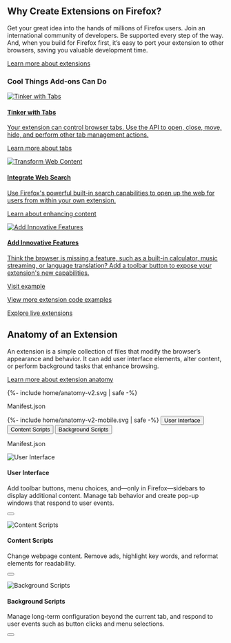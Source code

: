<!-- Intro -->
<div class="panel-intro bg-dark">
<div class="bg alt"></div>

<div class="grid-container grid-x grid-padding-x align-center panel-nested">
<div class="cell small-12 medium-6 xlarge-5" markdown="1">

## Why Create Extensions on&nbsp;Firefox?

</div>
<div class="cell small-12 medium-6 xlarge-5" markdown="1">

Get your great idea into the hands of millions of Firefox users. Join an international community of developers. Be supported every step of the way. And, when you build for Firefox first, it’s easy to port your extension to other browsers, saving you valuable development time.

[Learn more about extensions](https://developer.mozilla.org/docs/Mozilla/Add-ons/WebExtensions/What_are_WebExtensions)

</div>
</div>

<div class="grid-container grid-x grid-padding-x align-center tiles-intro">
<div class="cell small-12 medium-8 xlarge-6 text-center" markdown="1">

### Cool Things Add-ons Can Do

</div>
</div>

<div class="tiles-container mobile-slider">
<div class="grid-container grid-x grid-padding-x align-center">

<!-- Tile 1 -->
<a href="https://developer.mozilla.org/docs/Mozilla/Add-ons/WebExtensions/Working_with_the_Tabs_API" class="cell small-12 large-4 tile illustrated-tile tile-block-link">
<div class="block-link" markdown="1">

![Tinker with Tabs](/assets/img/Tinker-with-Tabs-v2.svg "Tinker with Tabs")

#### Tinker with Tabs

Your extension can control browser tabs. Use the API to open, close, move, hide, and perform other tab management actions.

<span class="block-link-inline">Learn more about tabs</span>

</div>
</a>
<!-- END: Tile 1 -->

<!-- Tile 2 -->
<a href="https://developer.mozilla.org/docs/Mozilla/Add-ons/WebExtensions/Content_scripts" class="cell small-12 large-4 tile illustrated-tile tile-block-link">
<div class="block-link" markdown="1">

![Transform Web Content](/assets/img/Integrate-Web-Search.svg "Transform Web Content")

#### Integrate Web Search

Use Firefox's powerful built-in search capabilities to open up the web for users from within your own extension.

<span class="block-link-inline">Learn about enhancing content</span>

</div>
</a>
<!-- END: Tile 2 -->

<!-- Tile 3 -->
<a href="https://developer.mozilla.org/docs/Mozilla/Add-ons/WebExtensions/user_interface" class="cell small-12 large-4 tile illustrated-tile tile-block-link">
<div class="block-link" markdown="1">

![Add Innovative Features](/assets/img/Add-Innovative-Features-v2.svg "Add Innovative Features")

#### Add Innovative Features

Think the browser is missing a feature, such as a built-in calculator, music streaming, or language translation? Add a toolbar button to expose your extension's new capabilities.

<span class="block-link-inline">Visit example</span>

</div>
</a>
<!-- END: Tile 3 -->

</div>
</div>

</div>
<!-- END: Intro -->

<!-- More Details -->
<div class="grid-container grid-x grid-padding-x align-center tiles-footer">
<div class="cell small-12 medium-8 xlarge-6 text-center" markdown="1">

[View more extension code examples](https://developer.mozilla.org/docs/Mozilla/Add-ons/WebExtensions/Examples)

[Explore live extensions](https://addons.mozilla.org)

</div>
</div>
<!-- END: More Details -->

<!-- Anatomy of an Extension -->
<div class="section-anatomy panel">
<div class="grid-container grid-x grid-padding-x align-center">
<div class="cell small-12 medium-6 xlarge-5" markdown="1">

## Anatomy of an Extension

</div>
<div class="cell small-12 medium-6 xlarge-5" markdown="1">

An extension is a simple collection of files that modify the browser’s appearance and behavior. It can add user interface elements, alter content, or perform background tasks that enhance browsing.

[Learn more about extension anatomy](https://developer.mozilla.org/docs/Mozilla/Add-ons/WebExtensions/Anatomy_of_a_WebExtension)

</div>
</div>
<div class="grid-container grid-x grid-padding-x align-center">
<div class="cell small-12 xlarge-10">

<div class="anatomy-container">
  <div class="anatomy-illustration">
    {%- include home/anatomy-v2.svg | safe -%}
    <p class="manifest show-for-medium"><img src="/assets/img/icons/manifest.svg" alt="" />Manifest.json</p>
  </div>
  <div id="anatomy-control" class="anatomy-description">
    {%- include home/anatomy-v2-mobile.svg | safe -%}
    <button class="popup-action" data-panel="anatomy-ui"><img src="/assets/img/icons/user-interface-link.svg" alt="" />User Interface</button>
    <button class="popup-action" data-panel="anatomy-content"><img src="/assets/img/icons/content-script-link.svg" alt="" />Content Scripts</button>
    <button class="popup-action" data-panel="anatomy-background"><img src="/assets/img/icons/background-scripts-link.svg" alt="" />Background Scripts</button>
  </div>
  <p class="manifest show-for-small-only"><img src="/assets/img/icons/manifest.svg" alt="" />Manifest.json</p>
</div>

<aside class="popup-panel" id="anatomy-ui" markdown="1">

![User Interface](/assets/img/icons/user-interface.svg "User Interface")

#### User Interface

Add toolbar buttons, menu choices, and—only in Firefox—sidebars to display additional content. Manage tab behavior and create pop-up windows that respond to user events.

<button class="close"></button>

</aside>
<aside class="popup-panel" id="anatomy-content" markdown="1">

![Content Scripts](/assets/img/icons/content-script.svg "Content Scripts")

#### Content Scripts

Change webpage content. Remove ads, highlight key words, and reformat elements for readability.

<button class="close"></button>

</aside>
<aside class="popup-panel" id="anatomy-background" markdown="1">

![Background Scripts](/assets/img/icons/background-scripts.svg "Background Scripts")

#### Background Scripts

Manage long-term configuration beyond the current tab, and respond to user events such as button clicks and menu selections.

<button class="close"></button>

</aside>

</div>
</div>
</div>
<!-- END: Anatomy of an Extension -->
